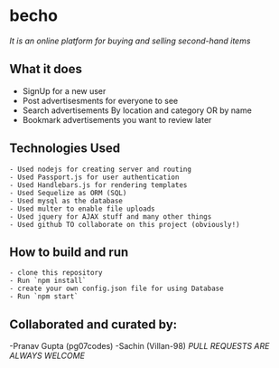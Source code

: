 # becho
*It is an online platform for buying and selling second-hand items*

## What it does
- SignUp for a new user
- Post advertisesments for everyone to see
- Search advertisements By location and category OR by name
- Bookmark advertisements you want to review later

## Technologies Used
```
- Used nodejs for creating server and routing
- Used Passport.js for user authentication
- Used Handlebars.js for rendering templates 
- Used Sequelize as ORM (SQL)
- Used mysql as the database
- Used multer to enable file uploads
- Used jquery for AJAX stuff and many other things
- Used github TO collaborate on this project (obviously!)
```

## How to build and run
```
- clone this repository
- Run `npm install`
- create your own config.json file for using Database
- Run `npm start` 

```

## Collaborated and curated by:
-Pranav Gupta (pg07codes)
-Sachin (Villan-98)
*PULL REQUESTS ARE ALWAYS WELCOME*


